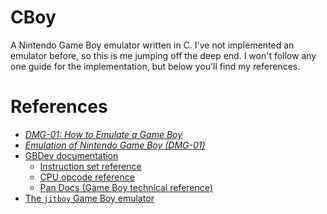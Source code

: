 # CBoy
A Nintendo Game Boy emulator written in C.
I've not implemented an emulator before, so this is me jumping off the deep end.
I won't follow any one guide for the implementation, but below you'll find my references.

# References
* [*DMG-01: How to Emulate a Game Boy*](https://rylev.github.io/DMG-01/public/book/)
* [*Emulation of Nintendo Game Boy (DMG-01)*](https://raw.githubusercontent.com/Baekalfen/PyBoy/master/PyBoy.pdf)
* [GBDev documentation](https://github.com/gbdev/awesome-gbdev)
    * [Instruction set reference](https://gbdev.io/gb-opcodes/optables/)
    * [CPU opcode reference](https://rgbds.gbdev.io/docs/v0.4.2/gbz80.7)
    * [Pan Docs (Game Boy technical reference)](https://gbdev.io/pandocs/)
* [The `jitboy` Game Boy emulator](https://github.com/sysprog21/jitboy)
